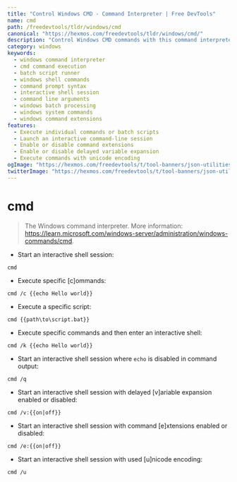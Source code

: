 ```yaml
---
title: "Control Windows CMD - Command Interpreter | Free DevTools"
name: cmd
path: /freedevtools/tldr/windows/cmd
canonical: "https://hexmos.com/freedevtools/tldr/windows/cmd/"
description: "Control Windows CMD commands with this command interpreter. Execute batch scripts, run specific commands, and manage system processes. Free online tool, no registration required."
category: windows
keywords:
  - windows command interpreter
  - cmd command execution
  - batch script runner
  - windows shell commands
  - command prompt syntax
  - interactive shell session
  - command line arguments
  - windows batch processing
  - windows system commands
  - windows command extensions
features:
  - Execute individual commands or batch scripts
  - Launch an interactive command-line session
  - Enable or disable command extensions
  - Enable or disable delayed variable expansion
  - Execute commands with unicode encoding
ogImage: "https://hexmos.com/freedevtools/t/tool-banners/json-utilities-banner.png"
twitterImage: "https://hexmos.com/freedevtools/t/tool-banners/json-utilities-banner.png"
---
```


# cmd

> The Windows command interpreter.
> More information: <https://learn.microsoft.com/windows-server/administration/windows-commands/cmd>.

- Start an interactive shell session:

`cmd`

- Execute specific [c]ommands:

`cmd /c {{echo Hello world}}`

- Execute a specific script:

`cmd {{path\to\script.bat}}`

- Execute specific commands and then enter an interactive shell:

`cmd /k {{echo Hello world}}`

- Start an interactive shell session where `echo` is disabled in command output:

`cmd /q`

- Start an interactive shell session with delayed [v]ariable expansion enabled or disabled:

`cmd /v:{{on|off}}`

- Start an interactive shell session with command [e]xtensions enabled or disabled:

`cmd /e:{{on|off}}`

- Start an interactive shell session with used [u]nicode encoding:

`cmd /u`
